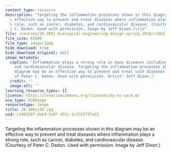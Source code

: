 ```yaml
---
content_type: resource
description: "Targeting the inflammation processes shown in this diagram may be an\
  \ effective way to prevent and treat diseases where inflammation plays a strong\
  \ role, such as cancer, diabetes, and cardiovascular disease. (Courtesy of Peter\
  \ C. Dedon. Used with permission. Image by Jeff Dixon.)\r\n"
file: /courses/20-380j-biological-engineering-design-spring-2010/c16631b7dab45a97451c3c335373fa23_20-380js10.jpg
file_size: 61689
file_type: image/jpeg
hide_download: true
hide_download_original: null
image_metadata:
  caption: 'Inflammation plays a strong role in many diseases including cancer, diabetes
    and cardiovascular disease. Targeting the inflammation processes shown in this
    diagram may be an effective way to prevent and treat such diseases. (Image courtesy
    of Peter C. Dedon. Used with permission. Artist: Jeff Dixon.)'
  credit: ''
  image-alt: ''
learning_resource_types: []
license: https://creativecommons.org/licenses/by-nc-sa/4.0/
ocw_type: OCWImage
resourcetype: Image
title: 20-380js10.jpg
uid: c16631b7-dab4-5a97-451c-3c335373fa23
---
```

Targeting the inflammation processes shown in this diagram may be an effective way to prevent and treat diseases where inflammation plays a strong role, such as cancer, diabetes, and cardiovascular disease. (Courtesy of Peter C. Dedon. Used with permission. Image by Jeff Dixon.)
